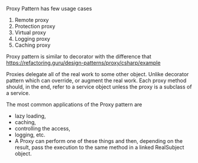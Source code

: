 ﻿Proxy Pattern has few usage cases
1) Remote proxy
2) Protection proxy
3) Virtual proxy
4) Logging proxy
5) Caching proxy

Proxy pattern is similar to decorator with the difference that
https://refactoring.guru/design-patterns/proxy/csharp/example

Proxies delegate all of the real work to some other object.
Unlike decorator pattern which can override, or augment the real work.
Each proxy method should, in the end, refer to a service object unless the proxy is a subclass of a service.

The most common applications of the Proxy pattern are
* lazy loading,
* caching,
* controlling the access,
* logging, etc.
* A Proxy can perform one of these things and then, depending on the result, pass the execution to the same method in a linked RealSubject object.